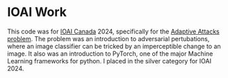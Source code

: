 # IOAI Work
This code was for [IOAI Canada](https://www.ioai-canada.org/) 2024, specifically for the [Adaptive Attacks problem](https://www.ioai-canada.org/resources). The problem was an introduction to adversarial pertubations, where an image classifier can be tricked by an imperceptible change to an image. It also was an introduction to PyTorch, one of the major Machine Learning frameworks for python. I placed in the silver category for IOAI 2024.